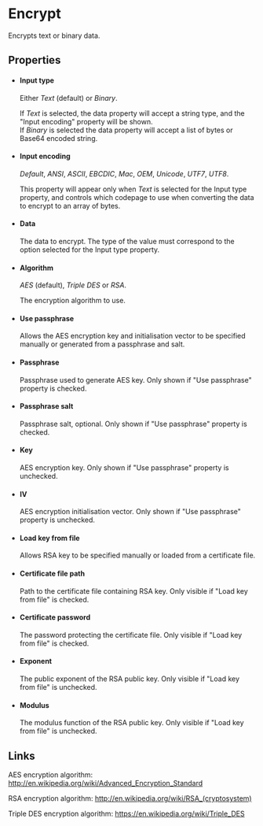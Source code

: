 Encrypt
=======

Encrypts text or binary data.

Properties
----------

-  #### Input type

    Either *Text* (default) or *Binary*.

    If *Text* is selected, the data property will accept a string type,
    and the "Input encoding" property will be shown.  
     If *Binary* is selected the data property will accept a list of
    bytes or Base64 encoded string.

-  #### Input encoding

    *Default*, *ANSI*, *ASCII*, *EBCDIC*, *Mac*, *OEM*, *Unicode*,
    *UTF7*, *UTF8*.

    This property will appear only when *Text* is selected for the Input
    type property, and controls which codepage to use when converting
    the data to encrypt to an array of bytes.

-  #### Data

    The data to encrypt. The type of the value must correspond to the
    option selected for the Input type property.

-  #### Algorithm

    *AES* (default), *Triple DES* or *RSA*.

    The encryption algorithm to use.

-  #### Use passphrase

    Allows the AES encryption key and initialisation vector to be
    specified manually or generated from a passphrase and salt.

-  #### Passphrase

    Passphrase used to generate AES key. Only shown if "Use passphrase"
    property is checked.

-  #### Passphrase salt

    Passphrase salt, optional. Only shown if "Use passphrase" property
    is checked.

-  #### Key

    AES encryption key. Only shown if "Use passphrase" property is
    unchecked.

-  #### IV

    AES encryption initialisation vector. Only shown if "Use passphrase"
    property is unchecked.

- #### Load key from file

    Allows RSA key to be specified manually or loaded from a certificate
    file.

- #### Certificate file path

    Path to the certificate file containing RSA key. Only visible if
    "Load key from file" is checked.

- #### Certificate password

    The password protecting the certificate file. Only visible if "Load
    key from file" is checked.

- #### Exponent

    The public exponent of the RSA public key. Only visible if "Load key
    from file" is unchecked.

- #### Modulus

    The modulus function of the RSA public key. Only visible if "Load
    key from file" is unchecked.

Links
-----

AES encryption algorithm:
<http://en.wikipedia.org/wiki/Advanced_Encryption_Standard>

RSA encryption algorithm:
<http://en.wikipedia.org/wiki/RSA_(cryptosystem)>

Triple DES encryption algorithm:
<https://en.wikipedia.org/wiki/Triple_DES>
